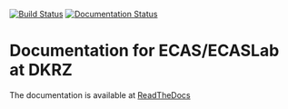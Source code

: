 [![Build Status](https://travis-ci.org/statiksof/ee-docs.svg?branch=master)](https://travis-ci.org/statiksof/ee-docs) 
[![Documentation Status](https://readthedocs.org/projects/ecas-documentaion/badge/?version=latest)](https://ecas-documentaion.readthedocs.io/en/latest/?badge=latest)
     
# Documentation for ECAS/ECASLab at DKRZ

The documentation is available at [ReadTheDocs](http://ecas-documentaion.readthedocs.io/)

